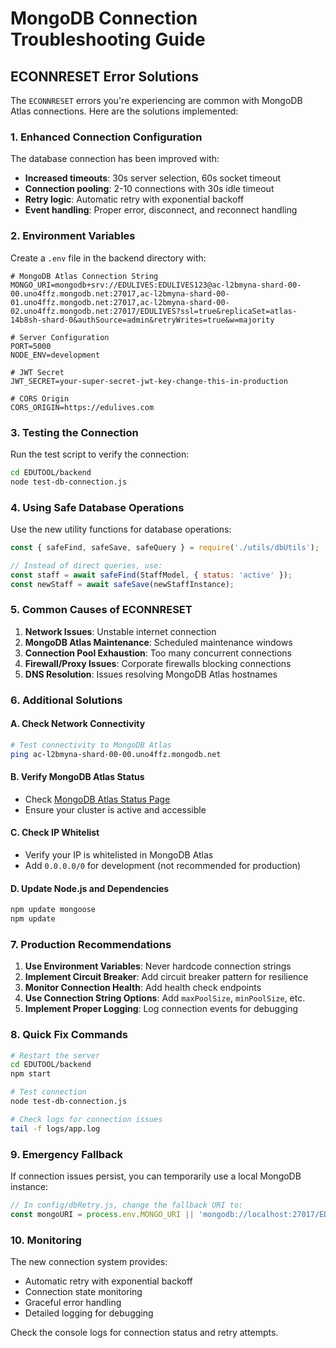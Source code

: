 # MongoDB Connection Troubleshooting Guide

## ECONNRESET Error Solutions

The `ECONNRESET` errors you're experiencing are common with MongoDB Atlas connections. Here are the solutions implemented:

### 1. Enhanced Connection Configuration

The database connection has been improved with:
- **Increased timeouts**: 30s server selection, 60s socket timeout
- **Connection pooling**: 2-10 connections with 30s idle timeout
- **Retry logic**: Automatic retry with exponential backoff
- **Event handling**: Proper error, disconnect, and reconnect handling

### 2. Environment Variables

Create a `.env` file in the backend directory with:

```env
# MongoDB Atlas Connection String
MONGO_URI=mongodb+srv://EDULIVES:EDULIVES123@ac-l2bmyna-shard-00-00.uno4ffz.mongodb.net:27017,ac-l2bmyna-shard-00-01.uno4ffz.mongodb.net:27017,ac-l2bmyna-shard-00-02.uno4ffz.mongodb.net:27017/EDULIVES?ssl=true&replicaSet=atlas-14b8sh-shard-0&authSource=admin&retryWrites=true&w=majority

# Server Configuration
PORT=5000
NODE_ENV=development

# JWT Secret
JWT_SECRET=your-super-secret-jwt-key-change-this-in-production

# CORS Origin
CORS_ORIGIN=https://edulives.com
```

### 3. Testing the Connection

Run the test script to verify the connection:

```bash
cd EDUTOOL/backend
node test-db-connection.js
```

### 4. Using Safe Database Operations

Use the new utility functions for database operations:

```javascript
const { safeFind, safeSave, safeQuery } = require('./utils/dbUtils');

// Instead of direct queries, use:
const staff = await safeFind(StaffModel, { status: 'active' });
const newStaff = await safeSave(newStaffInstance);
```

### 5. Common Causes of ECONNRESET

1. **Network Issues**: Unstable internet connection
2. **MongoDB Atlas Maintenance**: Scheduled maintenance windows
3. **Connection Pool Exhaustion**: Too many concurrent connections
4. **Firewall/Proxy Issues**: Corporate firewalls blocking connections
5. **DNS Resolution**: Issues resolving MongoDB Atlas hostnames

### 6. Additional Solutions

#### A. Check Network Connectivity
```bash
# Test connectivity to MongoDB Atlas
ping ac-l2bmyna-shard-00-00.uno4ffz.mongodb.net
```

#### B. Verify MongoDB Atlas Status
- Check [MongoDB Atlas Status Page](https://status.cloud.mongodb.com/)
- Ensure your cluster is active and accessible

#### C. Check IP Whitelist
- Verify your IP is whitelisted in MongoDB Atlas
- Add `0.0.0.0/0` for development (not recommended for production)

#### D. Update Node.js and Dependencies
```bash
npm update mongoose
npm update
```

### 7. Production Recommendations

1. **Use Environment Variables**: Never hardcode connection strings
2. **Implement Circuit Breaker**: Add circuit breaker pattern for resilience
3. **Monitor Connection Health**: Add health check endpoints
4. **Use Connection String Options**: Add `maxPoolSize`, `minPoolSize`, etc.
5. **Implement Proper Logging**: Log connection events for debugging

### 8. Quick Fix Commands

```bash
# Restart the server
cd EDUTOOL/backend
npm start

# Test connection
node test-db-connection.js

# Check logs for connection issues
tail -f logs/app.log
```

### 9. Emergency Fallback

If connection issues persist, you can temporarily use a local MongoDB instance:

```javascript
// In config/dbRetry.js, change the fallback URI to:
const mongoURI = process.env.MONGO_URI || 'mongodb://localhost:27017/EDULIVES';
```

### 10. Monitoring

The new connection system provides:
- Automatic retry with exponential backoff
- Connection state monitoring
- Graceful error handling
- Detailed logging for debugging

Check the console logs for connection status and retry attempts. 